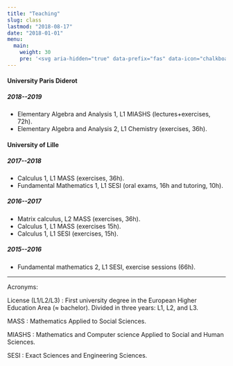 ```yaml
---
title: "Teaching"
slug: class
lastmod: "2018-08-17"
date: "2018-01-01"
menu:
  main:
    weight: 30
    pre: '<svg aria-hidden="true" data-prefix="fas" data-icon="chalkboard-teacher" class="svg-inline--fa fa-chalkboard-teacher fa-w-20" role="img" xmlns="http://www.w3.org/2000/svg" viewBox="0 0 640 512"><path fill="currentColor" d="M208 352c-2.39 0-4.78.35-7.06 1.09C187.98 357.3 174.35 360 160 360c-14.35 0-27.98-2.7-40.95-6.91-2.28-.74-4.66-1.09-7.05-1.09C49.94 352-.33 402.48 0 464.62.14 490.88 21.73 512 48 512h224c26.27 0 47.86-21.12 48-47.38.33-62.14-49.94-112.62-112-112.62zm-48-32c53.02 0 96-42.98 96-96s-42.98-96-96-96-96 42.98-96 96 42.98 96 96 96zM592 0H208c-26.47 0-48 22.25-48 49.59V96c23.42 0 45.1 6.78 64 17.8V64h352v288h-64v-64H384v64h-76.24c19.1 16.69 33.12 38.73 39.69 64H592c26.47 0 48-22.25 48-49.59V49.59C640 22.25 618.47 0 592 0z"></path></svg>'
---
```


#### University Paris Diderot

##### 2018--2019

* Elementary Algebra and Analysis 1, L1 MIASHS (lectures+exercises, 72h).
* Elementary Algebra and Analysis 2, L1 Chemistry (exercises, 36h).

#### University of Lille

##### 2017--2018

* Calculus 1, L1 MASS (exercises, 36h).
* Fundamental Mathematics 1, L1 SESI (oral exams, 16h and tutoring, 10h).

##### 2016--2017

* Matrix calculus, L2 MASS (exercises, 36h).
* Calculus 1, L1 MASS (exercises 15h).
* Calculus 1, L1 SESI (exercises, 15h).

##### 2015--2016

* Fundamental mathematics 2, L1 SESI, exercise sessions (66h).

---

Acronyms:

License (L1/L2/L3)
: First university degree in the European Higher Education Area (≈ bachelor). Divided in three years: L1, L2, and L3.

MASS
: Mathematics Applied to Social Sciences.

MIASHS
: Mathematics and Computer science Applied to Social and Human Sciences.

SESI
: Exact Sciences and Engineering Sciences.
